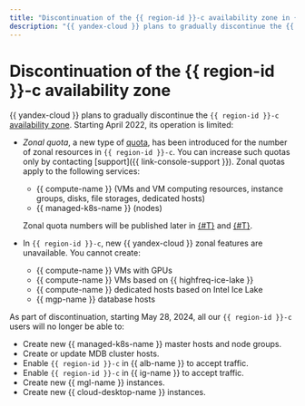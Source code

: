 ```yaml
---
title: "Discontinuation of the {{ region-id }}-c availability zone in {{ yandex-cloud }}"
description: "{{ yandex-cloud }} plans to gradually discontinue the {{ region-id }}-c availability zone. Starting April 2022, quotas apply on the number of zonal resources, and new zonal features are no longer available for this zone."
---
```


# Discontinuation of the {{ region-id }}-c availability zone

{{ yandex-cloud }} plans to gradually discontinue the `{{ region-id }}-c` [availability zone](geo-scope.md). Starting April 2022, its operation is limited:

* _Zonal quota_, a new type of [quota](quotas-limits.md), has been introduced for the number of zonal resources in `{{ region-id }}-c`. You can increase such quotas only by contacting [support]({{ link-console-support }}). Zonal quotas apply to the following services:

   * {{ compute-name }} (VMs and VM computing resources, instance groups, disks, file storages, dedicated hosts)
   * {{ managed-k8s-name }} (nodes)

   Zonal quota numbers will be published later in [{#T}](../../compute/concepts/limits.md) and [{#T}](../../managed-kubernetes/concepts/limits.md).

* In `{{ region-id }}-c`, new {{ yandex-cloud }} zonal features are unavailable. You cannot create:

   * {{ compute-name }} VMs with GPUs
   * {{ compute-name }} VMs based on {{ highfreq-ice-lake }}
   * {{ compute-name }} dedicated hosts based on Intel Ice Lake
   * {{ mgp-name }} database hosts

As part of discontinuation, starting May 28, 2024, all our `{{ region-id }}-c` users will no longer be able to:

* Create new {{ managed-k8s-name }} master hosts and node groups.
* Create or update MDB cluster hosts.
* Enable `{{ region-id }}-c` in {{ alb-name }} to accept traffic.
* Enable `{{ region-id }}-c` in {{ ig-name }} to accept traffic.
* Create new {{ mgl-name }} instances.
* Create new {{ cloud-desktop-name }} instances.

